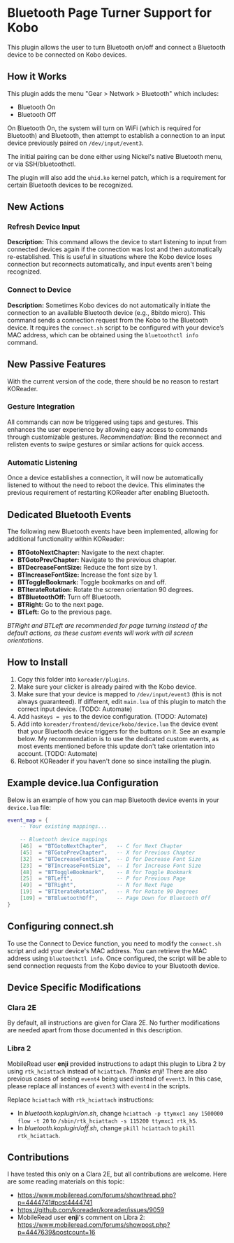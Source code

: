 
# Bluetooth Page Turner Support for Kobo

This plugin allows the user to turn Bluetooth on/off and connect a Bluetooth device to be connected on Kobo devices.

## How it Works

This plugin adds the menu "Gear > Network > Bluetooth" which includes:
* Bluetooth On
* Bluetooth Off

On Bluetooth On, the system will turn on WiFi (which is required for Bluetooth) and Bluetooth, then attempt to establish a connection to an input device previously paired on `/dev/input/event3`.

The initial pairing can be done either using Nickel's native Bluetooth menu, or via SSH/bluetoothctl.

The plugin will also add the `uhid.ko` kernel patch, which is a requirement for certain Bluetooth devices to be recognized.

## New Actions

### Refresh Device Input
**Description:** This command allows the device to start listening to input from connected devices again if the connection was lost and then automatically re-established. This is useful in situations where the Kobo device loses connection but reconnects automatically, and input events aren't being recognized.

### Connect to Device
**Description:** Sometimes Kobo devices do not automatically initiate the connection to an available Bluetooth device (e.g., 8bitdo micro). This command sends a connection request from the Kobo to the Bluetooth device. It requires the `connect.sh` script to be configured with your device’s MAC address, which can be obtained using the `bluetoothctl info` command.

## New Passive Features

With the current version of the code, there should be no reason to restart KOReader.

### Gesture Integration
All commands can now be triggered using taps and gestures. This enhances the user experience by allowing easy access to commands through customizable gestures. *Recommendation:* Bind the reconnect and relisten events to swipe gestures or similar actions for quick access.

### Automatic Listening
Once a device establishes a connection, it will now be automatically listened to without the need to reboot the device. This eliminates the previous requirement of restarting KOReader after enabling Bluetooth.

## Dedicated Bluetooth Events
The following new Bluetooth events have been implemented, allowing for additional functionality within KOReader:

- **BTGotoNextChapter:** Navigate to the next chapter.
- **BTGotoPrevChapter:** Navigate to the previous chapter.
- **BTDecreaseFontSize:** Reduce the font size by 1.
- **BTIncreaseFontSize:** Increase the font size by 1.
- **BTToggleBookmark:** Toggle bookmarks on and off.
- **BTIterateRotation:** Rotate the screen orientation 90 degrees.
- **BTBluetoothOff:** Turn off Bluetooth.
- **BTRight:** Go to the next page.
- **BTLeft:** Go to the previous page.

*BTRight and BTLeft are recommended for page turning instead of the default actions, as these custom events will work with all screen orientations.*

## How to Install

1. Copy this folder into `koreader/plugins`.
2. Make sure your clicker is already paired with the Kobo device.
3. Make sure that your device is mapped to `/dev/input/event3` (this is not always guaranteed). If different, edit `main.lua` of this plugin to match the correct input device. (TODO: Automate)
4. Add `hasKeys = yes` to the device configuration. (TODO: Automate)
5. Add into `koreader/frontend/device/kobo/device.lua` the device event that your Bluetooth device triggers for the buttons on it. See an example below. My recommendation is to use the dedicated custom events, as most events mentioned before this update don't take orientation into account. (TODO: Automate)
6. Reboot KOReader if you haven't done so since installing the plugin.

## Example device.lua Configuration

Below is an example of how you can map Bluetooth device events in your `device.lua` file:

```lua
event_map = {
    -- Your existing mappings...
    
    -- Bluetooth device mappings
    [46]  = "BTGotoNextChapter",   -- C for Next Chapter
    [45]  = "BTGotoPrevChapter",   -- X for Previous Chapter
    [32]  = "BTDecreaseFontSize",  -- D for Decrease Font Size
    [23]  = "BTIncreaseFontSize",  -- I for Increase Font Size
    [48]  = "BTToggleBookmark",    -- B for Toggle Bookmark 
    [25]  = "BTLeft",              -- P for Previous Page   
    [49]  = "BTRight",             -- N for Next Page       
    [19]  = "BTIterateRotation",   -- R for Rotate 90 Degrees
    [109] = "BTBluetoothOff",      -- Page Down for Bluetooth Off
}
```


## Configuring connect.sh
To use the Connect to Device function, you need to modify the `connect.sh` script and add your device's MAC address. You can retrieve the MAC address using `bluetoothctl info`. Once configured, the script will be able to send connection requests from the Kobo device to your Bluetooth device.

## Device Specific Modifications

### Clara 2E
By default, all instructions are given for Clara 2E. No further modifications are needed apart from those documented in this description.

### Libra 2
MobileRead user **enji** provided instructions to adapt this plugin to Libra 2 by using `rtk_hciattach` instead of `hciattach`. *Thanks enji!* There are also previous cases of seeing `event4` being used instead of `event3`. In this case, please replace all instances of `event3` with `event4` in the scripts.

Replace `hciattach` with `rtk_hciattach` instructions:
- In *bluetooth.koplugin/on.sh*, change `hciattach -p ttymxc1 any 1500000 flow -t 20` to `/sbin/rtk_hciattach -s 115200 ttymxc1 rtk_h5`.
- In *bluetooth.koplugin/off.sh*, change `pkill hciattach` to `pkill rtk_hciattach`.

## Contributions

I have tested this only on a Clara 2E, but all contributions are welcome. Here are some reading materials on this topic:

- https://www.mobileread.com/forums/showthread.php?p=4444741#post4444741
- https://github.com/koreader/koreader/issues/9059
- MobileRead user **enji**'s comment on Libra 2: https://www.mobileread.com/forums/showpost.php?p=4447639&postcount=16

